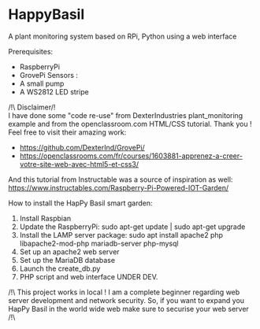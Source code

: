 # HappyBasil
A plant monitoring system based on RPi, Python using a web interface

Prerequisites:
- RaspberryPi
- GrovePi Sensors :
- A small pump
- A WS2812 LED stripe

/!\ Disclaimer/!\
I have done some "code re-use" from DexterIndustries plant_monitoring example and from the openclassroom.com HTML/CSS tutorial. Thank you !
Feel free to visit their amazing work:
- https://github.com/DexterInd/GrovePi/
- https://openclassrooms.com/fr/courses/1603881-apprenez-a-creer-votre-site-web-avec-html5-et-css3/

And this tutorial from Instructable was a source of inspiration as well: https://www.instructables.com/Raspberry-Pi-Powered-IOT-Garden/

How to install the HapPy Basil smart garden:
1) Install Raspbian
2) Update the RaspberryPi: sudo apt-get update | sudo apt-get upgrade
3) Install the LAMP server package: sudo apt install apache2 php libapache2-mod-php mariadb-server php-mysql
4) Set up an apache2 web server
5) Set up the MariaDB database
6) Launch the create_db.py
7) PHP script and web interface UNDER DEV.


/!\ This project works in local ! I am a complete beginner regarding web server development and network security. So, if you want to expand you HapPy Basil in the world wide web make sure to securise your web server /!\
